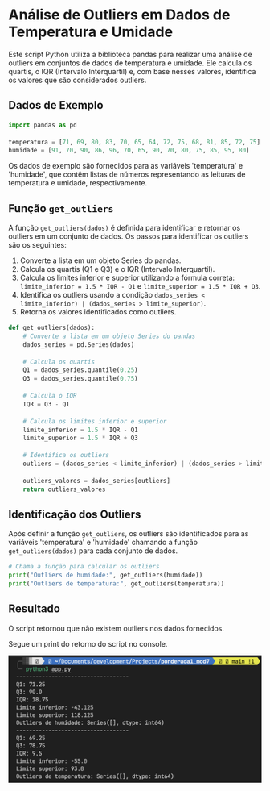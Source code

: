 # Análise de Outliers em Dados de Temperatura e Umidade

Este script Python utiliza a biblioteca pandas para realizar uma análise de outliers em conjuntos de dados de temperatura e umidade. Ele calcula os quartis, o IQR (Intervalo Interquartil) e, com base nesses valores, identifica os valores que são considerados outliers.

## Dados de Exemplo

```python
import pandas as pd

temperatura = [71, 69, 80, 83, 70, 65, 64, 72, 75, 68, 81, 85, 72, 75]
humidade = [91, 70, 90, 86, 96, 70, 65, 90, 70, 80, 75, 85, 95, 80]

```

Os dados de exemplo são fornecidos para as variáveis 'temperatura' e 'humidade', que contêm listas de números representando as leituras de temperatura e umidade, respectivamente.

## Função `get_outliers`

A função `get_outliers(dados)` é definida para identificar e retornar os outliers em um conjunto de dados. Os passos para identificar os outliers são os seguintes:

1. Converte a lista em um objeto Series do pandas.
2. Calcula os quartis (Q1 e Q3) e o IQR (Intervalo Interquartil).
3. Calcula os limites inferior e superior utilizando a fórmula correta: `limite_inferior = 1.5 * IQR - Q1` e `limite_superior = 1.5 * IQR + Q3`.
4. Identifica os outliers usando a condição `dados_series < limite_inferior) | (dados_series > limite_superior)`.
5. Retorna os valores identificados como outliers.

```python
def get_outliers(dados):
    # Converte a lista em um objeto Series do pandas
    dados_series = pd.Series(dados)

    # Calcula os quartis
    Q1 = dados_series.quantile(0.25)
    Q3 = dados_series.quantile(0.75)

    # Calcula o IQR
    IQR = Q3 - Q1

    # Calcula os limites inferior e superior
    limite_inferior = 1.5 * IQR - Q1
    limite_superior = 1.5 * IQR + Q3

    # Identifica os outliers
    outliers = (dados_series < limite_inferior) | (dados_series > limite_superior)

    outliers_valores = dados_series[outliers]
    return outliers_valores
```

## Identificação dos Outliers

Após definir a função `get_outliers`, os outliers são identificados para as variáveis 'temperatura' e 'humidade' chamando a função `get_outliers(dados)` para cada conjunto de dados.

```python
# Chama a função para calcular os outliers
print("Outliers de humidade:", get_outliers(humidade))
print("Outliers de temperatura:", get_outliers(temperatura))
```


## Resultado
O script retornou que não existem outliers nos dados fornecidos.

Segue um print do retorno do script no console.

![Alt text](image.png)